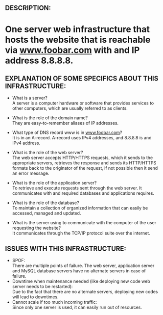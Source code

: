 ## DESCRIPTION:

# One server web infrastructure that hosts the website that is reachable via www.foobar.com with and IP address 8.8.8.8.

## EXPLANATION OF SOME SPECIFICS ABOUT THIS INFRASTRUCTURE:

+ What is a server?
<br/>A server is a computer hardware or software that provides services to other computers, which are usually referred to as clients.

+ What is the role of the domain name?
<br/>They are easy-to-remember aliases of IP addresses.

+ What type of DNS record www is in www.foobar.com?
<br/>It is in an A-record. A-record uses IPv4 addresses, and 8.8.8.8 is and IPv4 address.

+ What is the role of the web server?
<br/>The web server accepts HTTP/HTTPS requests, which it sends to the appropriate servers, retrieves the response and sends its HTTP/HTTPS formats back to the originator of the request, if not possible then it send an error message.

+ What is the role of the application server?
<br/>To retrieve and execute requests sent through the web server. It communicates with and required databases and applications requires.

+ What is the role of the database?
<br/>To maintain a collection of organized information that can easily be accessed, managed and updated.

+ What is the server using to communicate with the computer of the user requesting the website?
<br/>It communicates through the TCP/IP protocol suite over the internet.

## ISSUES WITH THIS INFRASTRUCTURE:

+ SPOF:
<br/>There are multiple points of failure. The web server, application server and MySQL database servers have no alternate servers in case of failure.
+ Downtime when maintenance needed (like deploying new code web server needs to be restarted):
<br/>Due to the fact that there are no alternate servers, deploying new codes will lead to downtimes.
+ Cannot scale if too much incoming traffic:
<br/>Since only one server is used, it can easily run out of resources.
